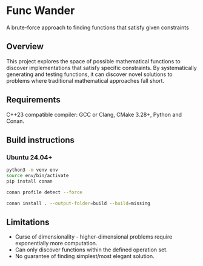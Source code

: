 # Func Wander

A brute-force approach to finding functions that satisfy given constraints

## Overview

This project explores the space of possible mathematical functions to discover implementations that satisfy specific constraints. By systematically generating and testing functions, it can discover novel solutions to problems where traditional mathematical approaches fall short.

## Requirements

C++23 compatible compiler: GCC or Clang, CMake 3.28+, Python and Conan.

## Build instructions

### Ubuntu 24.04+

```bash
python3 -m venv env
source env/bin/activate
pip install conan

conan profile detect --force

conan install . --output-folder=build --build=missing
```

## Limitations

 * Curse of dimensionality - higher-dimensional problems require exponentially more computation. 
 * Can only discover functions within the defined operation set. 
 * No guarantee of finding simplest/most elegant solution.

